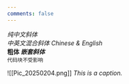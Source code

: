 ```yaml
---
comments: false
---
```


*纯中文斜体*  
_中英文混合斜体 Chinese & English_  
**粗体 _嵌套斜体_**  
`代码块不受影响`

![[Pic_20250204.png]]
*This is a caption.*